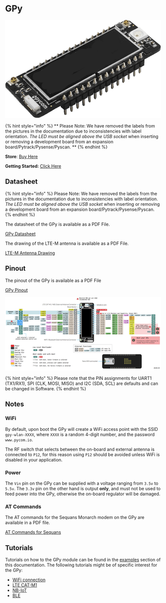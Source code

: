 # GPy

![](../../.gitbook/assets/assets-lil0igdl11z7jos_jpx-lkn7scqkkkb6tqb3uyo-lkn87yf-xz772800vwc-gpy-1.png) 

{% hint style="info" %}
 ** Please Note: We have removed the labels from the pictures in the documentation due to inconsistencies with label orientation.  *The LED must be aligned above the USB socket* when inserting or removing a development board from an expansion board/Pytrack/Pysense/Pyscan. **
{% endhint %}

**Store**: [Buy Here](https://pycom.io/product/gpy)

**Getting Started:** [Click Here](../../gettingstarted/connection/gpy.md)

## Datasheet

{% hint style="info" %}
Please Note: We have removed the labels from the pictures in the documentation due to inconsistencies with label orientation.  *The LED must be aligned above the USB socket* when inserting or removing a development board from an expansion board/Pytrack/Pysense/Pyscan.
{% endhint %}


The datasheet of the GPy is available as a PDF File.

<a href="../../.gitbook/assets/specsheets/Pycom_002_Specsheets_GPy_v2.pdf" target="_blank"> GPy Datasheet </a>

The drawing of the LTE-M antenna is available as a PDF File.

<a href="../../.gitbook/assets/lte-m-antenna-drawing.pdf" target="_blank"> LTE-M Antenna Drawing </a>

## Pinout

The pinout of the GPy is available as a PDF File

<a href="../../.gitbook/assets/gpy-pinout.pdf" target="_blank"> GPy Pinout </a>

![](../../.gitbook/assets/gpy-pinout.png)

{% hint style="info" %}
Please note that the PIN assignments for UART1 \(TX1/RX1\), SPI \(CLK, MOSI, MISO\) and I2C \(SDA, SCL\) are defaults and can be changed in Software.
{% endhint %}

## Notes

### WiFi

By default, upon boot the GPy will create a WiFi access point with the SSID `gpy-wlan-XXXX`, where `XXXX` is a random 4-digit number, and the password `www.pycom.io`.

The RF switch that selects between the on-board and external antenna is connected to `P12`, for this reason using `P12` should be avoided unless WiFi is disabled in your application.

### Power

The `Vin` pin on the GPy can be supplied with a voltage ranging from `3.5v` to `5.5v`. The `3.3v` pin on the other hand is output **only**, and must not be used to feed power into the GPy, otherwise the on-board regulator will be damaged.

### AT Commands

The AT commands for the Sequans Monarch modem on the GPy are available in a PDF file.

[AT Commands for Sequans](../../.gitbook/assets/Monarch-LR5110-ATCmdRefMan-rev6_noConfidential.pdf)

## Tutorials

Tutorials on how to the GPy module can be found in the [examples](../../tutorials/introduction.md) section of this documentation. The following tutorials might be of specific interest for the GPy:

* [WiFi connection](../../tutorials/all/wlan.md)
* [LTE CAT-M1](../../tutorials/lte/cat-m1.md)
* [NB-IoT](../../tutorials/lte/nb-iot.md)
* [BLE](../../tutorials/all/ble.md)

